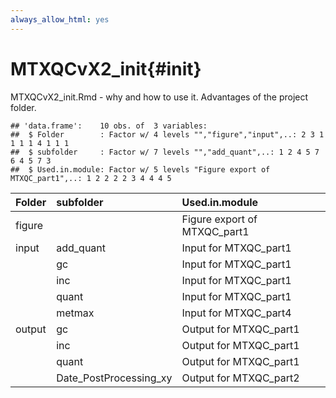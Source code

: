 ```yaml
---
always_allow_html: yes
---
```



# MTXQCvX2_init{#init}

MTXQCvX2_init.Rmd - why and how to use it. Advantages of the project folder.




```
## 'data.frame':	10 obs. of  3 variables:
##  $ Folder        : Factor w/ 4 levels "","figure","input",..: 2 3 1 1 1 1 4 1 1 1
##  $ subfolder     : Factor w/ 7 levels "","add_quant",..: 1 2 4 5 7 6 4 5 7 3
##  $ Used.in.module: Factor w/ 5 levels "Figure export of MTXQC_part1",..: 1 2 2 2 2 3 4 4 4 5
```

<table class="table table-striped table-condensed" style="margin-left: auto; margin-right: auto;">
 <thead>
  <tr>
   <th style="text-align:left;"> Folder </th>
   <th style="text-align:left;"> subfolder </th>
   <th style="text-align:left;"> Used.in.module </th>
  </tr>
 </thead>
<tbody>
  <tr>
   <td style="text-align:left;"> figure </td>
   <td style="text-align:left;">  </td>
   <td style="text-align:left;"> Figure export of MTXQC_part1 </td>
  </tr>
  <tr>
   <td style="text-align:left;"> input </td>
   <td style="text-align:left;"> add_quant </td>
   <td style="text-align:left;"> Input for MTXQC_part1 </td>
  </tr>
  <tr>
   <td style="text-align:left;">  </td>
   <td style="text-align:left;"> gc </td>
   <td style="text-align:left;"> Input for MTXQC_part1 </td>
  </tr>
  <tr>
   <td style="text-align:left;">  </td>
   <td style="text-align:left;"> inc </td>
   <td style="text-align:left;"> Input for MTXQC_part1 </td>
  </tr>
  <tr>
   <td style="text-align:left;">  </td>
   <td style="text-align:left;"> quant </td>
   <td style="text-align:left;"> Input for MTXQC_part1 </td>
  </tr>
  <tr>
   <td style="text-align:left;">  </td>
   <td style="text-align:left;"> metmax </td>
   <td style="text-align:left;"> Input for MTXQC_part4 </td>
  </tr>
  <tr>
   <td style="text-align:left;"> output </td>
   <td style="text-align:left;"> gc </td>
   <td style="text-align:left;"> Output for MTXQC_part1 </td>
  </tr>
  <tr>
   <td style="text-align:left;">  </td>
   <td style="text-align:left;"> inc </td>
   <td style="text-align:left;"> Output for MTXQC_part1 </td>
  </tr>
  <tr>
   <td style="text-align:left;">  </td>
   <td style="text-align:left;"> quant </td>
   <td style="text-align:left;"> Output for MTXQC_part1 </td>
  </tr>
  <tr>
   <td style="text-align:left;">  </td>
   <td style="text-align:left;"> Date_PostProcessing_xy </td>
   <td style="text-align:left;"> Output for MTXQC_part2 </td>
  </tr>
</tbody>
</table>

